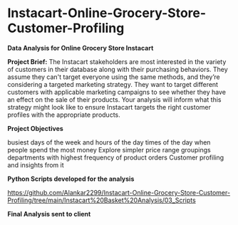 # Instacart-Online-Grocery-Store-Customer-Profiling


**Data Analysis for Online Grocery Store Instacart**

**Project Brief:**
The Instacart stakeholders are most interested in the variety of customers in their database
along with their purchasing behaviors. They assume they can't target everyone using the same
methods, and they’re considering a targeted marketing strategy. They want to target different
customers with applicable marketing campaigns to see whether they have an effect on the sale
of their products. Your analysis will inform what this strategy might look like to ensure Instacart
targets the right customer profiles with the appropriate products. 

**Project Objectives**

busiest days of the week and hours of the day
times of the day when people spend the most money
Explore simpler price range groupings
departments with highest frequency of product orders
Customer profiling and insights from it

**Python Scripts developed for the analysis**

https://github.com/Alankar2299/Instacart-Online-Grocery-Store-Customer-Profiling/tree/main/Instacart%20Basket%20Analysis/03_Scripts

**Final Analysis sent to client**







